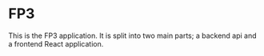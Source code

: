 # FP3
This is the FP3 application.
It is split into two main parts; a backend api and a frontend React application.
